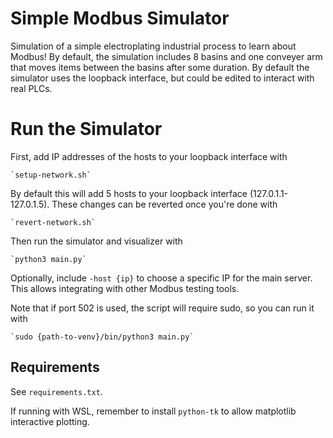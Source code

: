 # Simple Modbus Simulator
Simulation of a simple electroplating industrial process to learn about Modbus! By default, the simulation includes 8 basins and one conveyer arm that moves items between the basins after some duration. By default the simulator uses the loopback interface, but could be edited to interact with real PLCs.

# Run the Simulator
First, add IP addresses of the hosts to your loopback interface with 

    `setup-network.sh`

By default this will add 5 hosts to your loopback interface (127.0.1.1-127.0.1.5). These changes can be reverted once you're done with 

    `revert-network.sh`


Then run the simulator and visualizer with

    `python3 main.py`

Optionally, include `-host {ip}` to choose a specific IP for the main server. This allows integrating with other Modbus testing tools.

Note that if port 502 is used, the script will require sudo, so you can run it with

    `sudo {path-to-venv}/bin/python3 main.py`

## Requirements
See `requirements.txt`.

If running with WSL, remember to install `python-tk` to allow matplotlib interactive plotting.